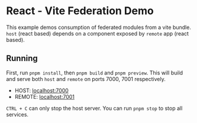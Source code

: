 # React - Vite Federation Demo

This example demos consumption of federated modules from a vite bundle. `host` (react based) depends on a component exposed by `remote` app (react based).

## Running

First, run `pnpm install`, then `pnpm build` and `pnpm preview`. This will build and serve both `host` and `remote` on ports 7000, 7001 respectively.

- HOST: [localhost:7000](http://localhost:7000/)
- REMOTE: [localhost:7001](http://localhost:7001/)

`CTRL + C` can only stop the host server. You can run `pnpm stop` to stop all services.

